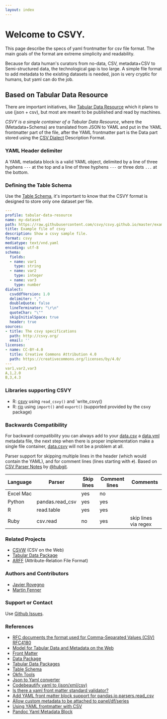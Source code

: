 ```yaml
---
layout: index
---
```

# Welcome to CSVY.
This page describe the specs of yaml frontmatter for csv file format.
The main goals of the format are extreme simplicity and readability.

Because for data human's curators from no-data, CSV, metadata+CSV to Semi-structured data, the technological gap is too large. A simple file format to add metadata to the existing datasets is needed, json is very cryptic for humans, but yaml can do the job.

## Based on Tabular Data Resource
There are important initiatives, like [Tabular Data Resource](http://frictionlessdata.io/specs/tabular-data-resource/) which it plans to use (json + csv), but most are meant to be published and read by machines.

_CSVY is a simple container of a Tabular Data Resource_, where the (Metadata+Schema) are translated from JSON to YAML and put in the YAML frontmatter part of the file, after the YAML frontmatter part is the Data part stored using the [CSV Dialect](http://frictionlessdata.io/specs/csv-dialect/) Description Format.

### YAML Header delimiter
A YAML metadata block is a valid YAML object, delimited by a line of three hyphens `---` at the top and a line of three hyphens `---` or three dots `...` at the bottom.

### Defining the Table Schema
Use the [Table Schema](https://specs.frictionlessdata.io/table-schema/), it's important to know that the CSVY format is designed to store only one dataset per file.
```yaml
---
profile: tabular-data-resource
name: my-dataset
path: https://raw.githubusercontent.com/csvy/csvy.github.io/master/examples/example.csvy
title: Example file of csvy 
description: Show a csvy sample file.
format: csvy
mediatype: text/vnd.yaml
encoding: utf-8
schema:
  fields:
  - name: var1
    type: string
  - name: var2
    type: integer
  - name: var3
    type: number
dialect:
  csvddfVersion: 1.0
  delimiter: ","
  doubleQuote: false
  lineTerminator: "\r\n"
  quoteChar: "\""
  skipInitialSpace: true
  header: true
sources:
- title: The csvy specifications
  path: http://csvy.org/
  email: ''
licenses:
- name: CC-BY-4.0
  title: Creative Commons Attribution 4.0
  path: https://creativecommons.org/licenses/by/4.0/
---
var1,var2,var3
A,1,2.0
B,3,4.3
```
### Libraries supporting CSVY

* R: [csvy](https://cran.r-project.org/package=csvy) using `read_csvy()` and `write_csvy()
* R: [rio](https://cran.r-project.org/package=rio) using `import()` and `export()` (supported provided by the csvy package)

### Backwards Compatibility

For backward compatibility you can always add to your [data.csv](https://raw.githubusercontent.com/csvy/csvy.github.io/master/examples/data.csv) a [data.yml](https://raw.githubusercontent.com/csvy/csvy.github.io/master/examples/data.yml) metadata file, the next step when there is proper implementation make a single file container, [data.csvy](https://raw.githubusercontent.com/csvy/csvy.github.io/master/examples/data.csvy) will not be a problem at all.

Parser support for skipping multiple lines in the header (which would contain the YAML), and for comment lines (lines starting with `#`). Based on [CSV Parser Notes](https://github.com/hubgit/csvw/wiki/CSV-Parser-Notes) by [@hubgit](https://github.com/hubgit).

Language  | Parser          | Skip lines | Comment lines | Comments
----------| --------------- | ---------- | ------------- | --------
Excel Mac |                 | yes        | no            |
Python    | pandas.read_csv | yes        | yes           |
R         | read.table      | yes        | yes           |
Ruby      | csv.read        | no         | yes           | skip lines via regex

### Related Projects

- [CSVW](http://www.w3.org/2013/csvw/wiki/Main_Page) (CSV on the Web)
- [Tabular Data Package](http://data.okfn.org/doc/tabular-data-package)
- [ARFF](https://weka.wikispaces.com/ARFF+(stable+version)) (Attribute-Relation File Format)

### Authors and Contributors

- [Javier Rovegno](https://github.com/jrovegno)
- [Martin Fenner](https://github.com/mfenner)

### Support or Contact

Use [Github Issues](https://github.com/csvy/csvy.github.io/issues).

### References

- [RFC documents the format used for Comma-Separated Values (CSV) RFC4180](https://tools.ietf.org/html/rfc4180)
- [Model for Tabular Data and Metadata on the Web](http://www.w3.org/TR/tabular-data-model/)
- [Front Matter](http://jekyllrb.com/docs/frontmatter/)
- [Data Package](http://frictionlessdata.io/data-packages/)
- [Tabular Data Packages](http://frictionlessdata.io/guides/tabular-data-package/)
- [Table Schema](https://specs.frictionlessdata.io/table-schema/)
- [Okfn Tools](http://frictionlessdata.io/tools/)
- [Json to Yaml converter](https://www.json2yaml.com/)
- [Codebeautify yaml  to (json/xml/csv)](http://codebeautify.org/yaml-to-json-xml-csv)
- [Is there a yaml front matter standard validator?](http://stackoverflow.com/questions/27838730/is-there-a-yaml-front-matter-standard-validator)
- [Add YAML front matter block support for pandas.io.parsers.read_csv](https://github.com/pydata/pandas/issues/9613)
- [Allow custom metadata to be attached to panel/df/series](https://github.com/pydata/pandas/issues/2485)
- [Using YAML frontmatter with CSV](http://blog.datacite.org/using-yaml-frontmatter-with-csv/)
- [Pandoc Yaml Metadata Block](http://pandoc.org/MANUAL.html#extension-yaml_metadata_block)
